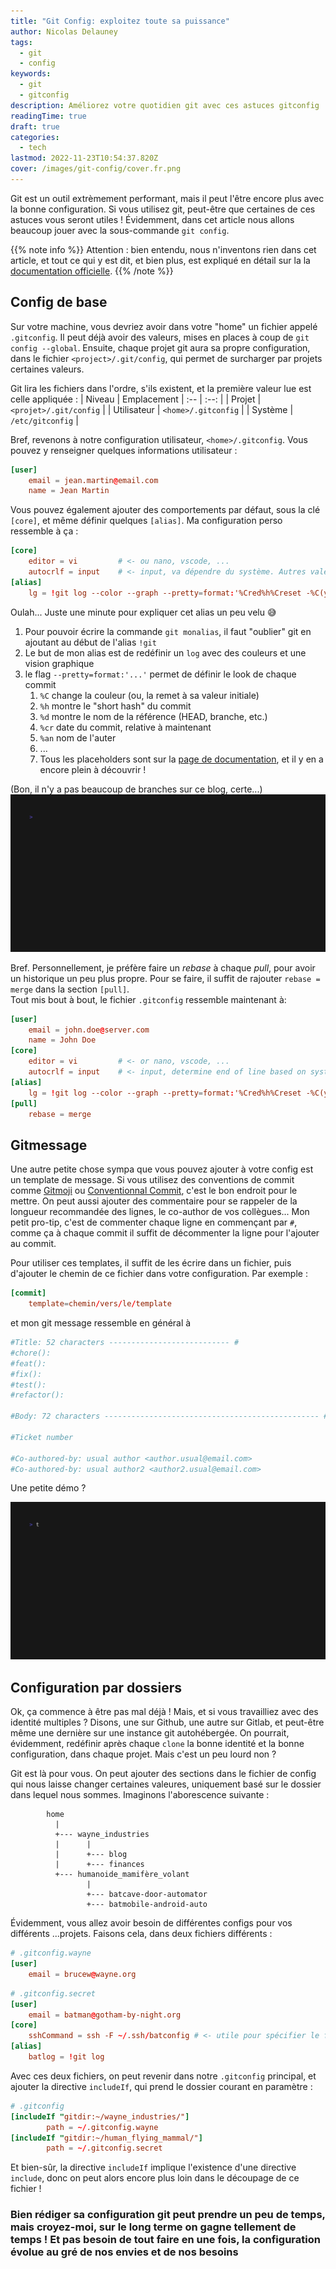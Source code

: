 ```yaml
---
title: "Git Config: exploitez toute sa puissance"
author: Nicolas Delauney
tags:
  - git
  - config
keywords:
  - git
  - gitconfig
description: Améliorez votre quotidien git avec ces astuces gitconfig
readingTime: true
draft: true
categories:
  - tech
lastmod: 2022-11-23T10:54:37.820Z
cover: /images/git-config/cover.fr.png
---
```


Git est un outil extrèmement performant, mais il peut l'être encore plus avec la bonne configuration. Si vous utilisez git, peut-être que certaines de ces astuces vous seront utiles ! Évidemment, dans cet article nous allons beaucoup jouer avec la sous-commande `git config`.

{{% note info %}}
Attention : bien entendu, nous n'inventons rien dans cet article, et tout ce qui y est dit, et bien plus, est expliqué en détail sur la la [documentation officielle](https://git-scm.com/docs).
{{% /note %}}

## Config de base
Sur votre machine, vous devriez avoir dans votre "home" un fichier appelé `.gitconfig`. Il peut déjà avoir des valeurs, mises en places à coup de `git config --global`. Ensuite, chaque projet git aura sa propre configuration, dans le fichier `<project>/.git/config`, qui permet de surcharger  par projets certaines valeurs.  

Git lira les fichiers dans l'ordre, s'ils existent, et la première valeur lue est celle appliquée :
| Niveau | Emplacement
| :-- | :--: |
| Projet | `<projet>/.git/config` |
| Utilisateur | `<home>/.gitconfig` |
| Système | `/etc/gitconfig` |

Bref, revenons à notre configuration utilisateur, `<home>/.gitconfig`. Vous pouvez y renseigner quelques informations utilisateur :
```toml
[user]
	email = jean.martin@email.com
	name = Jean Martin
```
Vous pouvez également ajouter des comportements par défaut, sous la clé `[core]`, et même définir quelques `[alias]`. Ma configuration perso ressemble à ça :
```toml
[core]
	editor = vi			# <- ou nano, vscode, ...
	autocrlf = input	# <- input, va dépendre du système. Autres valeurs: true, false
[alias]
	lg = !git log --color --graph --pretty=format:'%Cred%h%Creset -%C(yellow)%d%Creset %s %Cgreen(%cr) %C(bold blue)<%an>%Creset' --abbrev-commit
```
Oulah... Juste une minute pour expliquer cet alias un peu velu 😅
1. Pour pouvoir écrire la commande `git monalias`, il faut "oublier" git en ajoutant au début de l'alias `!git`
2. Le but de mon alias est de redéfinir un `log` avec des couleurs et une vision graphique
3. le flag `--pretty=format:'...'` permet de définir le look de chaque commit
   1. `%C` change la couleur (ou, la remet à sa valeur initiale)
   2. `%h` montre le "short hash" du commit
   3. `%d` montre le nom de la référence (HEAD, branche, etc.)
   4. `%cr` date du commit, relative à maintenant
   5. `%an` nom de l'auter
   6. ...
   7. Tous les placeholders sont sur la [page de documentation][placeholders], et il y en a encore plein à découvrir !

(Bon, il n'y a pas beaucoup de branches sur ce blog, certe...)
![demo git lg](resources/gitlg.gif)

Bref. Personnellement, je préfère faire un _rebase_ à chaque _pull_, pour avoir un historique un peu plus propre. Pour se faire, il suffit de rajouter `rebase = merge` dans la section `[pull]`.  
Tout mis bout à bout, le fichier `.gitconfig` ressemble maintenant à:
```toml
[user]
	email = john.doe@server.com
	name = John Doe
[core]
	editor = vi			# <- or nano, vscode, ...
	autocrlf = input	# <- input, determine end of line based on system. Other values: true, false
[alias]
	lg = !git log --color --graph --pretty=format:'%Cred%h%Creset -%C(yellow)%d%Creset %s %Cgreen(%cr) %C(bold blue)<%an>%Creset' --abbrev-commit
[pull]
	rebase = merge
```

## Gitmessage
Une autre petite chose sympa que vous pouvez ajouter à votre config est un template de message. Si vous utilisez des conventions de commit comme [Gitmoji](https://gitmoji.dev/) ou [Conventionnal Commit](https://www.conventionalcommits.org/en/v1.0.0/), c'est le bon endroit pour le mettre. On peut aussi ajouter des commentaire pour se rappeler de la longueur recommandée des lignes, le co-author de vos collègues... Mon petit pro-tip, c'est de commenter chaque ligne en commençant par `#`, comme ça à chaque commit il suffit de décommenter la ligne pour l'ajouter au commit.

Pour utiliser ces templates, il suffit de les écrire dans un fichier, puis d'ajouter le chemin de ce fichier dans votre configuration. Par exemple :
```toml
[commit]
	template=chemin/vers/le/template
```
et mon git message ressemble en général à
```toml
#Title: 52 characters --------------------------- #
#chore():
#feat():
#fix():
#test():
#refactor():

#Body: 72 characters ------------------------------------------------ #

#Ticket number

#Co-authored-by: usual author <author.usual@email.com>
#Co-authored-by: usual author2 <author2.usual@email.com>
```

Une petite démo ?

![demo gitcommit](./resources/gitcommit.fr.gif)

## Configuration par dossiers
Ok, ça commence à être pas mal déjà ! Mais, et si vous travailliez avec des identité multiples ? Disons, une sur Github, une autre sur Gitlab, et peut-être même une dernière sur une instance git autohébergée. On pourrait, évidemment, redéfinir après chaque `clone` la bonne identité et la bonne configuration, dans chaque projet. Mais c'est un peu lourd non ?

Git est là pour vous. On peut ajouter des sections dans le fichier de config qui nous laisse changer certaines valeures, uniquement basé sur le dossier dans lequel nous sommes. Imaginons l'aborescence suivante :
```goat
        home                                                                   
          |
          +--- wayne_industries
          |      |
          |      +--- blog
          |      +--- finances
          +--- humanoide_mamifère_volant
                 |
                 +--- batcave-door-automator
                 +--- batmobile-android-auto
```
Évidemment, vous allez avoir besoin de différentes configs pour vos différents ...projets. Faisons cela, dans deux fichiers différents :

```toml
# .gitconfig.wayne
[user]
	email = brucew@wayne.org
```
```toml
# .gitconfig.secret
[user]
	email = batman@gotham-by-night.org
[core]
	sshCommand = ssh -F ~/.ssh/batconfig # <- utile pour spécifier le fichier à utiliser avec git
[alias]
	batlog = !git log
```

Avec ces deux fichiers, on peut revenir dans notre `.gitconfig` principal, et ajouter la directive `includeIf`, qui prend le dossier courant en paramètre :
```toml
# .gitconfig
[includeIf "gitdir:~/wayne_industries/"]
        path = ~/.gitconfig.wayne
[includeIf "gitdir:~/human_flying_mammal/"]
        path = ~/.gitconfig.secret
```

Et bien-sûr, la directive `includeIf` implique l'existence d'une directive `include`, donc on peut alors encore plus loin dans le découpage de ce fichier !


### Bien rédiger sa configuration git peut prendre un peu de temps, mais croyez-moi, sur le long terme on gagne tellement de temps ! Et pas besoin de tout faire en une fois, la configuration évolue au gré de nos envies et de nos besoins

[placeholders]: https://git-scm.com/docs/pretty-formats#Documentation/pretty-formats.txt-emHem